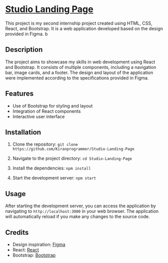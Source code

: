 # [Studio Landing Page](https://studio-landing-page-webapp.netlify.app)

This project is my second internship project created using HTML, CSS, React, and Bootstrap. It is a web application developed based on the design provided in Figma.
b

## Description

The project aims to showcase my skills in web development using React and Bootstrap. It consists of multiple components, including a navigation bar, image cards, and a footer. The design and layout of the application were implemented according to the specifications provided in Figma.

## Features

- Use of Bootstrap for styling and layout
- Integration of React components
- Interactive user interface

## Installation

1. Clone the repository:
   `git clone https://github.com/Kiranprogrammer/Studio-Landing-Page`

2. Navigate to the project directory:
   `cd Studio-Landing-Page`

3. Install the dependencies:
   `npm install`

4. Start the development server:
   `npm start`

## Usage

After starting the development server, you can access the application by navigating to `http://localhost:3000` in your web browser. The application will automatically reload if you make any changes to the source code.

## Credits

- Design inspiration: [Figma](<https://www.figma.com/file/ljVPF7F7Dhk1hIWbJ4DCf6/Studio-Design-Landin-Page-(Community)?type=design&node-id=0-1&mode=design&t=YcsClyuMZUqpkgQB-0>)
- React: [React](https://reactjs.org)
- Bootstrap: [Bootstrap](https://getbootstrap.com)
